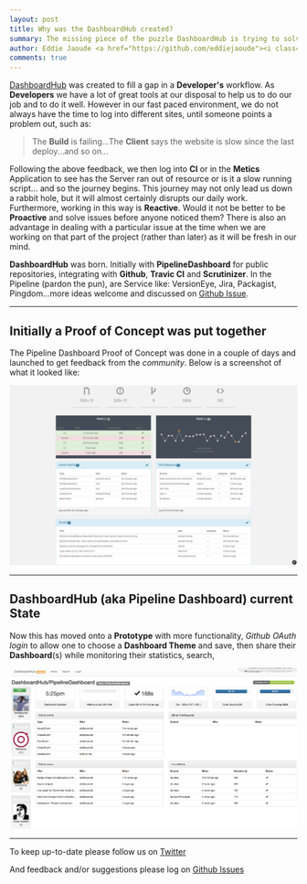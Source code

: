 ```yaml
---
layout: post
title: Why was the DashboardHub created?
summary: The missing piece of the puzzle DashboardHub is trying to solve
author: Eddie Jaoude <a href="https://github.com/eddiejaoude"><i class="fa fa-github-square"></i></a> <a href="https://twitter.com/eddiejaoude"><i class="fa fa-twitter-square"></i></a>
comments: true
---
```


[DashboardHub](http://dashboardhub.io) was created to fill a gap in a **Developer's** workflow. As **Developers** we have a lot of great tools at our disposal to help us to do our job and to do it well. However in our fast paced environment, we do not always have the time to log into different sites, until someone points a problem out, such as:

  > The **Build** is failing...The **Client** says the website is slow since the last deploy...and so on...
  
Following the above feedback, we then log into **CI** or in the **Metics** Application to see has the Server ran out of resource or is it a slow running script... and so the journey begins.  This journey may not only lead us down a rabbit hole, but it will almost certainly disrupts our daily work. Furthermore, working in this way is **Reactive**.  Would it not be better to be **Proactive** and solve issues before anyone noticed them? There is also an advantage in dealing with a particular issue at the time when we are working on that part of the project (rather than later) as it will be fresh in our mind.

**DashboardHub** was born. Initially with **PipelineDashboard** for public repositories, integrating with **Github**, **Travic CI** and **Scrutinizer**. In the Pipeline (pardon the pun), are Service like: VersionEye, Jira, Packagist, Pingdom...more ideas welcome and discussed on [Github Issue](https://github.com/DashboardHub/PipelineDashboard/issues/11).

---

## Initially a Proof of Concept was put together

The Pipeline Dashboard Proof of Concept was done in a couple of days and launched to get feedback from the *community*. Below is a screenshot of what it looked like:

![Proof of Concept Dashboard](/assets/2015-04-17-why-dashboard-hub/proof-of-concept.png)

---

## DashboardHub (aka Pipeline Dashboard) current State

Now this has moved onto a **Prototype** with more functionality, *Github OAuth login* to allow one to choose a **Dashboard Theme** and save, then share their **Dashboard**(s) while monitoring their statistics, search,

![Prototype of Concept Dashboard](/assets/2015-04-17-why-dashboard-hub/prototype.png)

---

To keep up-to-date please follow us on [Twitter](https://twitter.com/dashboardhub)

And feedback and/or suggestions please log on [Github Issues](https://github.com/DashboardHub/PipelineDashboard/issues)
